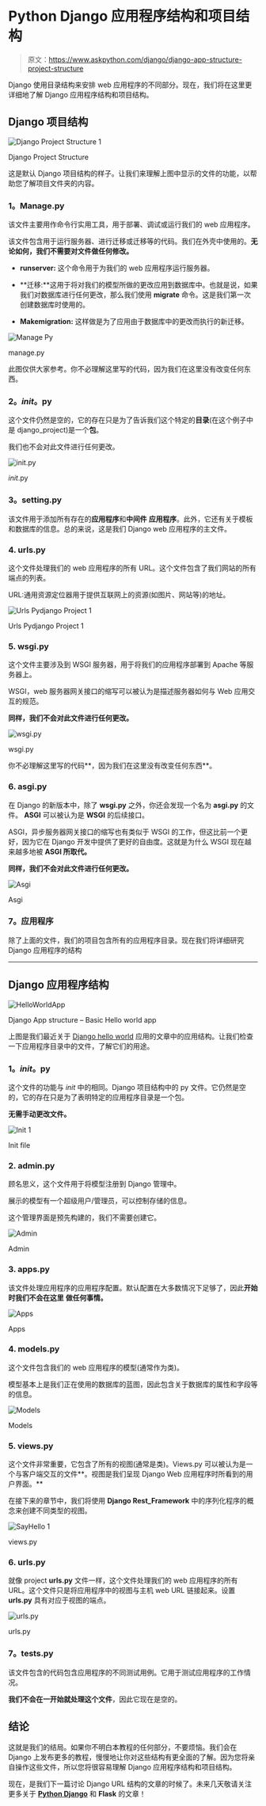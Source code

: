 # Python Django 应用程序结构和项目结构

> 原文：<https://www.askpython.com/django/django-app-structure-project-structure>

Django 使用目录结构来安排 web 应用程序的不同部分。现在，我们将在这里更详细地了解 Django 应用程序结构和项目结构。

## Django **项目结构**

![Django Project Structure 1](img/9ad2c6ae9994cd990e30ebc7fa769ee7.png)

Django Project Structure

这是默认 Django 项目结构的样子。让我们来理解上图中显示的文件的功能，以帮助您了解项目文件夹的内容。

### **1。Manage.py**

该文件主要用作命令行实用工具，用于部署、调试或运行我们的 web 应用程序。

该文件包含用于运行服务器、进行迁移或迁移等的代码。我们在外壳中使用的。**无论如何，我们不需要对文件做任何修改。**

*   **runserver:** 这个命令用于为我们的 web 应用程序运行服务器。

*   **迁移:**这用于将对我们的模型所做的更改应用到数据库中。也就是说，如果我们对数据库进行任何更改，那么我们使用 **migrate** 命令。这是我们第一次创建数据库时使用的。

*   **Makemigration:** 这样做是为了应用由于数据库中的更改而执行的新迁移。

![Manage Py ](img/f364d3eb84945f397e7e515ef7f5ec3d.png)

manage.py

此图仅供大家参考。你不必理解这里写的代码，因为我们在这里没有改变任何东西。

### **2。_init_。py**

这个文件仍然是空的，它的存在只是为了告诉我们这个特定的**目录**(在这个例子中是 django_project)是一个**包**。

我们也不会对此文件进行任何更改。

![_init_.py](img/60cfdac778dd484bbd6acad98cec2e5e.png)

_init_.py

### **3。setting.py**

该文件用于添加所有存在的**应用程序**和**中间件** **应用程序**。此外，它还有关于模板和数据库的信息。总的来说，这是我们 Django web 应用程序的主文件。

### **4\. urls.py**

这个文件处理我们的 web 应用程序的所有 URL。这个文件包含了我们网站的所有端点的列表。

URL:通用资源定位器用于提供互联网上的资源(如图片、网站等)的地址。

![Urls Pydjango Project 1](img/2d37c6ed7649a2318cbcf52df246a73d.png)

Urls Pydjango Project 1

### 5. **wsgi.py**

这个文件主要涉及到 WSGI 服务器，用于将我们的应用程序部署到 Apache 等服务器上。

WSGI，web 服务器网关接口的缩写可以被认为是描述服务器如何与 Web 应用交互的规范。

**同样，我们不会对此文件进行任何更改。**

![wsgi.py](img/7767802587b45eb19e8682a38bc9cc92.png)

wsgi.py

你不必理解这里写的代码**，因为我们在这里没有改变任何东西**。

### 6. **asgi.py**

在 Django 的新版本中，除了 **wsgi.py** 之外，你还会发现一个名为 **asgi.py** 的文件。 **ASGI** 可以被认为是 **WSGI** 的后续接口。

ASGI，异步服务器网关接口的缩写也有类似于 WSGI 的工作，但这比前一个更好，因为它在 Django 开发中提供了更好的自由度。这就是为什么 WSGI 现在越来越多地被 **ASGI 所取代。**

**同样，我们不会对此文件进行任何更改。**

![Asgi](img/79f98583525923ab0439788e53cb2c3d.png)

Asgi

### **7。应用程序**

除了上面的文件，我们的项目包含所有的应用程序目录。现在我们将详细研究 Django 应用程序的结构

* * *

## Django 应用程序结构

![HelloWorldApp ](img/d57a55f1f3ebf429a2ff01b1aac0717a.png)

Django App structure – Basic Hello world app

上图是我们最近关于 [Django hello world](https://www.askpython.com/django/django-hello-world-app) 应用的文章中的应用结构。让我们检查一下应用程序目录中的文件，了解它们的用途。

### **1。_init_。py**

这个文件的功能与 _init_ 中的相同。Django 项目结构中的 py 文件。它仍然是空的，它的存在只是为了表明特定的应用程序目录是一个包。

**无需手动更改文件。**

![Init 1](img/0cd4d827d8c2a7a3ae38987564df9b75.png)

Init file

### 2\. **admin.py**

顾名思义，这个文件用于将模型注册到 Django 管理中。

展示的模型有一个超级用户/管理员，可以控制存储的信息。

这个管理界面是预先构建的，我们不需要创建它。

![Admin](img/ee36b3e4e8d7f8eeeede44d25a05a62f.png)

Admin

### 3. **apps.py**

该文件处理应用程序的应用程序配置。默认配置在大多数情况下足够了，因此**开始时我们不会在这里** **做任何事情。**

![Apps](img/40421c11e78b002074d606282b836b1f.png)

Apps

### 4. **models.py**

这个文件包含我们的 web 应用程序的模型(通常作为类)。

模型基本上是我们正在使用的数据库的蓝图，因此包含关于数据库的属性和字段等的信息。

![Models](img/ef464776a93811fd97cc6ca19dbe21f6.png)

Models

### 5. **views.py**

这个文件非常重要，它包含了所有的视图(通常是类)。Views.py 可以被认为是一个与客户端交互的文件**。视图是我们呈现 Django Web 应用程序时所看到的用户界面。**

在接下来的章节中，我们将使用 **Django Rest_Framework** 中的序列化程序的概念来创建不同类型的视图。

![SayHello 1](img/8050ccda9b8f97537c0e1109e330fadd.png)

views.py

### 6\. urls.py

就像 project **urls.py** 文件一样，这个文件处理我们的 web 应用程序的所有 URL。这个文件只是将应用程序中的视图与主机 web URL 链接起来。设置 **urls.py** 具有对应于视图的端点。

![urls.py](img/aa1d2e8d86e0903d6bc8537d8574df79.png)

urls.py

### **7。tests.py**

该文件包含的代码包含应用程序的不同测试用例。它用于测试应用程序的工作情况。

**我们不会在一开始就处理这个文件**，因此它现在是空的。

## 结论

这就是我们的结局。如果你不明白本教程的任何部分，不要烦恼。我们会在 Django 上发布更多的教程，慢慢地让你对这些结构有更全面的了解。因为您将亲自操作这些文件，所以您将很容易理解 Django 应用程序结构和项目结构。

现在，是我们下一篇讨论 Django URL 结构的文章的时候了。未来几天敬请关注更多关于 **[Python Django](https://www.askpython.com/django)** 和 **Flask** 的文章！
